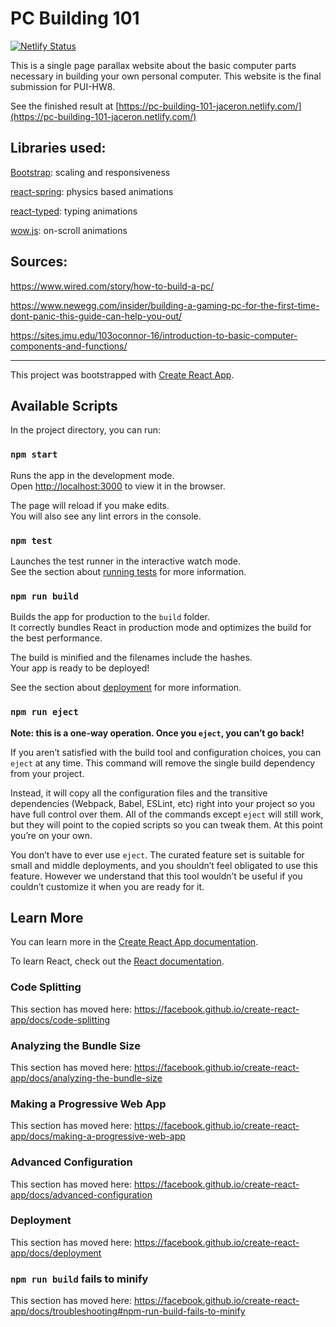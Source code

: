 # PC Building 101

[![Netlify Status](https://api.netlify.com/api/v1/badges/f21fe7c2-8d2d-42e0-a227-7abf5542a74b/deploy-status)](https://app.netlify.com/sites/pc-building-101-jaceron/deploys)

This is a single page parallax website about the basic computer parts necessary in building your own personal computer. This website is the final submission for PUI-HW8.

See the finished result at [https://pc-building-101-jaceron.netlify.com/](https://pc-building-101-jaceron.netlify.com/)


## Libraries used:

[Bootstrap](https://www.npmjs.com/package/bootstrap): scaling and responsiveness

[react-spring](https://www.npmjs.com/package/react-spring): physics based animations

[react-typed](https://www.npmjs.com/package/react-typed): typing animations

[wow.js](https://www.npmjs.com/package/wowjs): on-scroll animations


## Sources:

https://www.wired.com/story/how-to-build-a-pc/

https://www.newegg.com/insider/building-a-gaming-pc-for-the-first-time-dont-panic-this-guide-can-help-you-out/

https://sites.jmu.edu/103oconnor-16/introduction-to-basic-computer-components-and-functions/

--------

This project was bootstrapped with [Create React App](https://github.com/facebook/create-react-app).

## Available Scripts

In the project directory, you can run:

### `npm start`

Runs the app in the development mode.<br />
Open [http://localhost:3000](http://localhost:3000) to view it in the browser.

The page will reload if you make edits.<br />
You will also see any lint errors in the console.

### `npm test`

Launches the test runner in the interactive watch mode.<br />
See the section about [running tests](https://facebook.github.io/create-react-app/docs/running-tests) for more information.

### `npm run build`

Builds the app for production to the `build` folder.<br />
It correctly bundles React in production mode and optimizes the build for the best performance.

The build is minified and the filenames include the hashes.<br />
Your app is ready to be deployed!

See the section about [deployment](https://facebook.github.io/create-react-app/docs/deployment) for more information.

### `npm run eject`

**Note: this is a one-way operation. Once you `eject`, you can’t go back!**

If you aren’t satisfied with the build tool and configuration choices, you can `eject` at any time. This command will remove the single build dependency from your project.

Instead, it will copy all the configuration files and the transitive dependencies (Webpack, Babel, ESLint, etc) right into your project so you have full control over them. All of the commands except `eject` will still work, but they will point to the copied scripts so you can tweak them. At this point you’re on your own.

You don’t have to ever use `eject`. The curated feature set is suitable for small and middle deployments, and you shouldn’t feel obligated to use this feature. However we understand that this tool wouldn’t be useful if you couldn’t customize it when you are ready for it.

## Learn More

You can learn more in the [Create React App documentation](https://facebook.github.io/create-react-app/docs/getting-started).

To learn React, check out the [React documentation](https://reactjs.org/).

### Code Splitting

This section has moved here: https://facebook.github.io/create-react-app/docs/code-splitting

### Analyzing the Bundle Size

This section has moved here: https://facebook.github.io/create-react-app/docs/analyzing-the-bundle-size

### Making a Progressive Web App

This section has moved here: https://facebook.github.io/create-react-app/docs/making-a-progressive-web-app

### Advanced Configuration

This section has moved here: https://facebook.github.io/create-react-app/docs/advanced-configuration

### Deployment

This section has moved here: https://facebook.github.io/create-react-app/docs/deployment

### `npm run build` fails to minify

This section has moved here: https://facebook.github.io/create-react-app/docs/troubleshooting#npm-run-build-fails-to-minify
